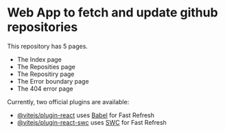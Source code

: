 # Web App to fetch and update github repositories

This repository has 5 pages.
- The Index page
- The Reposities page
- The Repositiry page
- The Error boundary page
- The 404 error page

Currently, two official plugins are available:

- [@vitejs/plugin-react](https://github.com/vitejs/vite-plugin-react/blob/main/packages/plugin-react/README.md) uses [Babel](https://babeljs.io/) for Fast Refresh
- [@vitejs/plugin-react-swc](https://github.com/vitejs/vite-plugin-react-swc) uses [SWC](https://swc.rs/) for Fast Refresh
